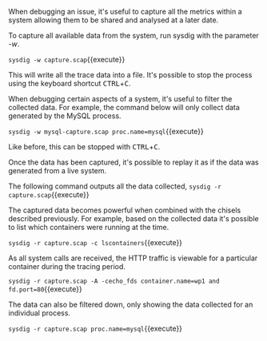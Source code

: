 When debugging an issue, it's useful to capture all the metrics within a system allowing them to be shared and analysed at a later date.

To capture all available data from the system, run sysdig with the parameter _-w_.

`sysdig -w capture.scap`{{execute}}

This will write all the trace data into a file. It's possible to stop the process using the keyboard shortcut  <kbd>CTRL</kbd>+<kbd>C</kbd>.

When debugging certain aspects of a system, it's useful to filter the collected data. For example, the command below will only collect data generated by the MySQL process.

 `sysdig -w mysql-capture.scap proc.name=mysql`{{execute}}

Like before, this can be stopped with <kbd>CTRL</kbd>+<kbd>C</kbd>.

Once the data has been captured, it's possible to replay it as if the data was generated from a live system.

The following command outputs all the data collected,  `sysdig -r capture.scap`{{execute}}

The captured data becomes powerful when combined with the chisels described previously. For example, based on the collected data it's possible to list which containers were running at the time.

`sysdig -r capture.scap -c lscontainers`{{execute}}

As all system calls are received, the HTTP traffic is viewable for a particular container during the tracing period.

`sysdig -r capture.scap -A -cecho_fds container.name=wp1 and fd.port=80`{{execute}}

The data can also be filtered down, only showing the data collected for an individual process.

`sysdig -r capture.scap proc.name=mysql`{{execute}}
